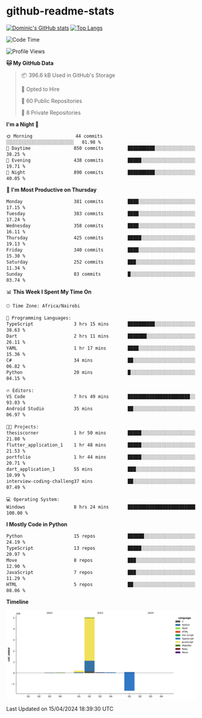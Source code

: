 # github-readme-stats
[![Dominic's GitHub stats](https://github-readme-stats.vercel.app/api?username=Domengo&show_icons=true)](https://github.com/anuraghazra/github-readme-stats)
[![Top Langs](https://github-readme-stats.vercel.app/api/top-langs/?username=Domengo&show_icons=true)](https://github.com/Domengo/github-readme-stats)

<!--START_SECTION:waka-->
![Code Time](http://img.shields.io/badge/Code%20Time-600%20hrs%2010%20mins-blue)

![Profile Views](http://img.shields.io/badge/Profile%20Views-0-blue)

**🐱 My GitHub Data** 

> 📦 396.6 kB Used in GitHub's Storage 
 > 
> 💼 Opted to Hire
 > 
> 📜 60 Public Repositories 
 > 
> 🔑 8 Private Repositories 
 > 
**I'm a Night 🦉** 

```text
🌞 Morning                44 commits          ░░░░░░░░░░░░░░░░░░░░░░░░░   01.98 % 
🌆 Daytime                850 commits         ██████████░░░░░░░░░░░░░░░   38.25 % 
🌃 Evening                438 commits         █████░░░░░░░░░░░░░░░░░░░░   19.71 % 
🌙 Night                  890 commits         ██████████░░░░░░░░░░░░░░░   40.05 % 
```
📅 **I'm Most Productive on Thursday** 

```text
Monday                   381 commits         ████░░░░░░░░░░░░░░░░░░░░░   17.15 % 
Tuesday                  383 commits         ████░░░░░░░░░░░░░░░░░░░░░   17.24 % 
Wednesday                358 commits         ████░░░░░░░░░░░░░░░░░░░░░   16.11 % 
Thursday                 425 commits         █████░░░░░░░░░░░░░░░░░░░░   19.13 % 
Friday                   340 commits         ████░░░░░░░░░░░░░░░░░░░░░   15.30 % 
Saturday                 252 commits         ███░░░░░░░░░░░░░░░░░░░░░░   11.34 % 
Sunday                   83 commits          █░░░░░░░░░░░░░░░░░░░░░░░░   03.74 % 
```


📊 **This Week I Spent My Time On** 

```text
🕑︎ Time Zone: Africa/Nairobi

💬 Programming Languages: 
TypeScript               3 hrs 15 mins       ██████████░░░░░░░░░░░░░░░   38.63 % 
Dart                     2 hrs 11 mins       ███████░░░░░░░░░░░░░░░░░░   26.11 % 
YAML                     1 hr 17 mins        ████░░░░░░░░░░░░░░░░░░░░░   15.36 % 
C#                       34 mins             ██░░░░░░░░░░░░░░░░░░░░░░░   06.82 % 
Python                   20 mins             █░░░░░░░░░░░░░░░░░░░░░░░░   04.15 % 

🔥 Editors: 
VS Code                  7 hrs 49 mins       ███████████████████████░░   93.03 % 
Android Studio           35 mins             ██░░░░░░░░░░░░░░░░░░░░░░░   06.97 % 

🐱‍💻 Projects: 
thesiscorner             1 hr 50 mins        █████░░░░░░░░░░░░░░░░░░░░   21.80 % 
flutter_application_1    1 hr 48 mins        █████░░░░░░░░░░░░░░░░░░░░   21.53 % 
portfolio                1 hr 44 mins        █████░░░░░░░░░░░░░░░░░░░░   20.71 % 
dart_application_1       55 mins             ███░░░░░░░░░░░░░░░░░░░░░░   10.99 % 
interview-coding-challeng37 mins             ██░░░░░░░░░░░░░░░░░░░░░░░   07.49 % 

💻 Operating System: 
Windows                  8 hrs 24 mins       █████████████████████████   100.00 % 
```

**I Mostly Code in Python** 

```text
Python                   15 repos            ██████░░░░░░░░░░░░░░░░░░░   24.19 % 
TypeScript               13 repos            █████░░░░░░░░░░░░░░░░░░░░   20.97 % 
Move                     8 repos             ███░░░░░░░░░░░░░░░░░░░░░░   12.90 % 
JavaScript               7 repos             ███░░░░░░░░░░░░░░░░░░░░░░   11.29 % 
HTML                     5 repos             ██░░░░░░░░░░░░░░░░░░░░░░░   08.06 % 
```



**Timeline**

![Lines of Code chart](https://raw.githubusercontent.com/Domengo/Domengo/main/assets/bar_graph.png)


 Last Updated on 15/04/2024 18:39:30 UTC
<!--END_SECTION:waka-->


